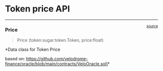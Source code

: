 # Token price API


<!-- WARNING: THIS FILE WAS AUTOGENERATED! DO NOT EDIT! -->

------------------------------------------------------------------------

<a
href="https://github.com/velodrome-finance/sugar-sdk/blob/main/sugar/price.py#L15"
target="_blank" style="float:right; font-size:smaller">source</a>

### Price

>  Price (token:sugar.token.Token, price:float)

\*Data class for Token Price

based on:
https://github.com/velodrome-finance/oracle/blob/main/contracts/VeloOracle.sol\*
